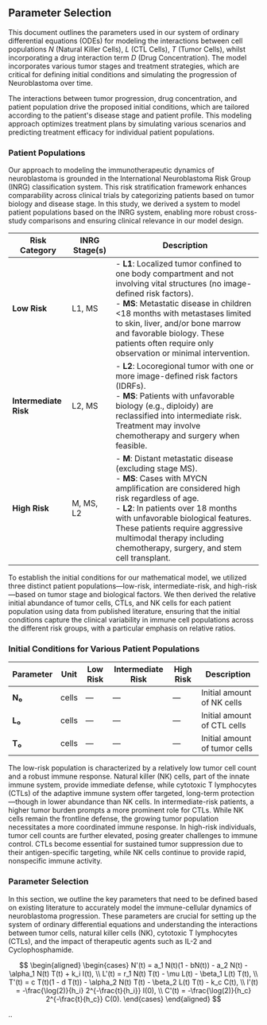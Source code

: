 ## Parameter Selection

This document outlines the parameters used in our system of ordinary differential equations (ODEs) for modeling the interactions between cell populations $N$ (Natural Killer Cells), $L$ (CTL Cells), $T$ (Tumor Cells), whilst incorporating a drug interaction term $D$ (Drug Concentration). The model incorporates various tumor stages and treatment strategies, which are critical for defining initial conditions and simulating the progression of Neuroblastoma over time.

The interactions between tumor progression, drug concentration, and patient population drive the proposed initial conditions, which are tailored according to the patient's disease stage and patient profile. This modeling approach optimizes treatment plans by simulating various scenarios and predicting treatment efficacy for individual patient populations.

### Patient Populations

Our approach to modeling the immunotherapeutic dynamics of neuroblastoma is grounded in the International Neuroblastoma Risk Group (INRG) classification system. This risk stratification framework enhances comparability across clinical trials by categorizing patients based on tumor biology and disease stage. In this study, we derived a system to model patient populations based on the INRG system, enabling more robust cross-study comparisons and ensuring clinical relevance in our model design.

| **Risk Category**     | **INRG Stage(s)** | **Description**                                                                                                                                                                                                                     |
|-----------------------|-------------------|-------------------------------------------------------------------------------------------------------------------------------------------------------------------------------------------------------------------------------------|
| **Low Risk**          | L1, MS            | - **L1**: Localized tumor confined to one body compartment and not involving vital structures (no image-defined risk factors). <br> - **MS**: Metastatic disease in children <18 months with metastases limited to skin, liver, and/or bone marrow and favorable biology. These patients often require only observation or minimal intervention. |
| **Intermediate Risk** | L2, MS            | - **L2**: Locoregional tumor with one or more image-defined risk factors (IDRFs). <br> - **MS**: Patients with unfavorable biology (e.g., diploidy) are reclassified into intermediate risk. Treatment may involve chemotherapy and surgery when feasible. |
| **High Risk**         | M, MS, L2         | - **M**: Distant metastatic disease (excluding stage MS). <br> - **MS**: Cases with MYCN amplification are considered high risk regardless of age. <br> - **L2**: In patients over 18 months with unfavorable biological features. These patients require aggressive multimodal therapy including chemotherapy, surgery, and stem cell transplant. |


To establish the initial conditions for our mathematical model, we utilized three distinct patient populations—low-risk, intermediate-risk, and high-risk—based on tumor stage and biological factors. We then derived the relative initial abundance of tumor cells, CTLs, and NK cells for each patient population using data from published literature, ensuring that the initial conditions capture the clinical variability in immune cell populations across the different risk groups, with a particular emphasis on relative ratios. 

### Initial Conditions for Various Patient Populations

| **Parameter** | **Unit** | **Low Risk** | **Intermediate Risk** | **High Risk** | **Description**                          |
|---------------|----------|--------------|------------------------|---------------|-------------------------------------------|
| **N₀**        | cells    |     —        |          —             |      —        | Initial amount of NK cells                |
| **L₀**        | cells    |     —        |          —             |      —        | Initial amount of CTL cells               |
| **T₀**        | cells    |     —        |          —             |      —        | Initial amount of tumor cells             |

The low-risk population is characterized by a relatively low tumor cell count and a robust immune response. Natural killer (NK) cells, part of the innate immune system, provide immediate defense, while cytotoxic T lymphocytes (CTLs) of the adaptive immune system offer targeted, long-term protection—though in lower abundance than NK cells. In intermediate-risk patients, a higher tumor burden prompts a more prominent role for CTLs. While NK cells remain the frontline defense, the growing tumor population necessitates a more coordinated immune response. In high-risk individuals, tumor cell counts are further elevated, posing greater challenges to immune control. CTLs become essential for sustained tumor suppression due to their antigen-specific targeting, while NK cells continue to provide rapid, nonspecific immune activity.

### Parameter Selection

In this section, we outline the key parameters that need to be defined based on existing literature to accurately model the immune-cellular dynamics of neuroblastoma progression. These parameters are crucial for setting up the system of ordinary differential equations and understanding the interactions between tumor cells, natural killer cells (NK), cytotoxic T lymphocytes (CTLs), and the impact of therapeutic agents such as IL-2 and Cyclophosphamide.

$$
\begin{aligned}
\begin{cases}
N'(t) = a_1 N(t)(1 - bN(t)) - a_2 N(t) - \alpha_1 N(t) T(t) + k_i I(t), \\
L'(t) = r_1 N(t) T(t) - \mu L(t) - \beta_1 L(t) T(t), \\
T'(t) = c T(t)(1 - d T(t)) - \alpha_2 N(t) T(t) - \beta_2 L(t) T(t) - k_c C(t), \\
I'(t) = -\frac{\log(2)}{h_i} 2^{-\frac{t}{h_i}} I(0), \\
C'(t) = -\frac{\log(2)}{h_c} 2^{-\frac{t}{h_c}} C(0).
\end{cases}
\end{aligned}
$$

..